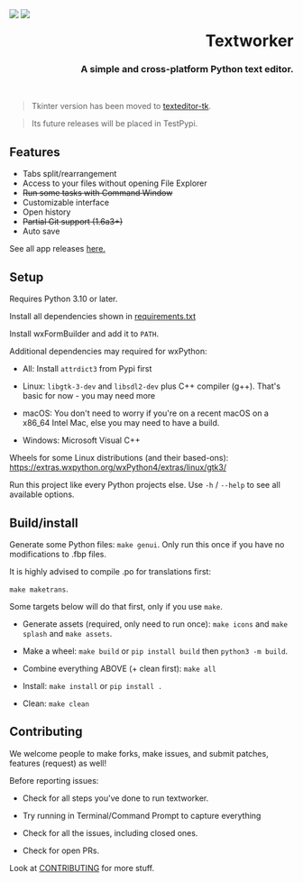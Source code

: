 <div style="float: left;">
    <img src="https://raw.githubusercontent.com/lebao3105/texteditor/data/icons/me.lebao3105.textworker.svg">
    <img src="https://raw.githubusercontent.com/lebao3105/texteditor/data/icons/me.lebao3105.textworker.Devel.svg">
</div>

<p align="right">
    <h1 align="right">
        <strong>Textworker</strong>
    </h1>
    <h3 align="right">
    A simple and cross-platform Python text editor.
    </h3>
    <!-- <a href="https://gitlab.com/textworker/textworker_py/actions/workflows/wheel.yml">
        <image src="https://gitlab.com/textworker/texteditor/actions/workflows/wheel.yml/badge.svg" align="right"/>
    </a> -->
</p>

<br clear="both">

> Tkinter version has been moved to [texteditor-tk](https://gitlab.com/textworker/legacy-python/textworker-tkinter).

> Its future releases will be placed in TestPypi.

## Features

* Tabs split/rearrangement
* Access to your files without opening File Explorer
* ~~Run some tasks with Command Window~~
* Customizable interface
* Open history
* ~~Partial Git support (1.6a3+)~~
* Auto save

See all app releases [here.](https://gitlab.com/textworker/legacy-python/textworker/releases)

## Setup

Requires Python 3.10 or later.

Install all dependencies shown in [requirements.txt](requirements.txt)

Install wxFormBuilder and add it to `PATH`.

Additional dependencies may required for wxPython:

* All: Install `attrdict3` from Pypi first

* Linux: ```libgtk-3-dev``` and ```libsdl2-dev``` plus C++ compiler (g++). That's basic for now - you may need more

* macOS: You don't need to worry if you're on a recent macOS on a x86_64 Intel Mac, else you may need to have a build.

* Windows: Microsoft Visual C++

Wheels for some Linux distributions (and their based-ons): https://extras.wxpython.org/wxPython4/extras/linux/gtk3/

Run this project like every Python projects else. Use `-h` / `--help` to see all available options.

## Build/install

Generate some Python files: `make genui`. Only run this once if you have no modifications to .fbp files.

It is highly advised to compile .po for translations first:

`make maketrans`.

Some targets below will do that first, only if you use `make`.

* Generate assets (required, only need to run once): `make icons` and `make splash` and `make assets`.

* Make a wheel: `make build` or `pip install build` then `python3 -m build`.

* Combine everything ABOVE (+ clean first): `make all`

* Install: `make install` or `pip install .`

* Clean: `make clean`

## Contributing

We welcome people to make forks, make issues, and submit patches, features (request) as well!

Before reporting issues:

- Check for all steps you've done to run textworker.

- Try running in Terminal/Command Prompt to capture everything

- Check for all the issues, including closed ones.

- Check for open PRs.

Look at [CONTRIBUTING](./CONTRIBUTING) for more stuff.